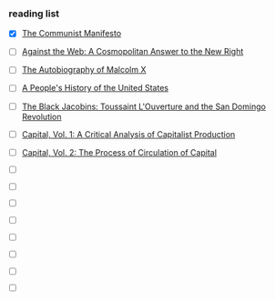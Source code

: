 ### reading list

- [x] [The Communist Manifesto](https://www.goodreads.com/book/show/30474.The_Communist_Manifesto)

- [ ] [Against the Web: A Cosmopolitan Answer to the New Right](https://www.goodreads.com/en/book/show/52462411-against-the-web)

- [ ] [The Autobiography of Malcolm X](https://www.goodreads.com/book/show/6696184-the-autobiography-of-malcolm-x)

- [ ] [A People's History of the United States](https://www.goodreads.com/book/show/2767.A_People_s_History_of_the_United_States)

- [ ] [The Black Jacobins: Toussaint L'Ouverture and the San Domingo Revolution](https://www.goodreads.com/book/show/775985.The_Black_Jacobins)

- [ ] [Capital, Vol. 1: A Critical Analysis of Capitalist Production](https://www.goodreads.com/book/show/325785.Capital_Vol_1)

- [ ] [Capital, Vol. 2: The Process of Circulation of Capital](https://www.goodreads.com/book/show/355656.Capital_Vol_2)

- [ ] []()
- [ ] []()
- [ ] []()
- [ ] []()
- [ ] []()
- [ ] []()
- [ ] []()
- [ ] []()
